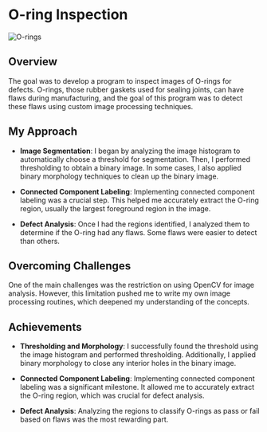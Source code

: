 # O-ring Inspection

![O-rings](Orings.png)

## Overview

The goal was to develop a program to inspect images of O-rings for defects. O-rings, those rubber gaskets used for sealing joints, can have flaws during manufacturing, and the goal of this program was to detect these flaws using custom image processing techniques.

## My Approach

- **Image Segmentation**: I began by analyzing the image histogram to automatically choose a threshold for segmentation. Then, I performed thresholding to obtain a binary image. In some cases, I also applied binary morphology techniques to clean up the binary image.
  
- **Connected Component Labeling**: Implementing connected component labeling was a crucial step. This helped me accurately extract the O-ring region, usually the largest foreground region in the image.
  
- **Defect Analysis**: Once I had the regions identified, I analyzed them to determine if the O-ring had any flaws. Some flaws were easier to detect than others.

## Overcoming Challenges

One of the main challenges was the restriction on using OpenCV for image analysis. However, this limitation pushed me to write my own image processing routines, which deepened my understanding of the concepts.

## Achievements

- **Thresholding and Morphology**: I successfully found the threshold using the image histogram and performed thresholding. Additionally, I applied binary morphology to close any interior holes in the binary image.
  
- **Connected Component Labeling**: Implementing connected component labeling was a significant milestone. It allowed me to accurately extract the O-ring region, which was crucial for defect analysis.
  
- **Defect Analysis**: Analyzing the regions to classify O-rings as pass or fail based on flaws was the most rewarding part.
